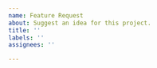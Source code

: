 ```yaml
---
name: Feature Request
about: Suggest an idea for this project.
title: ''
labels: ''
assignees: ''

---
```


<!-- Please search existing feature requests to avoid creating duplicates. -->

<!-- Describe the feature you'd like. -->
